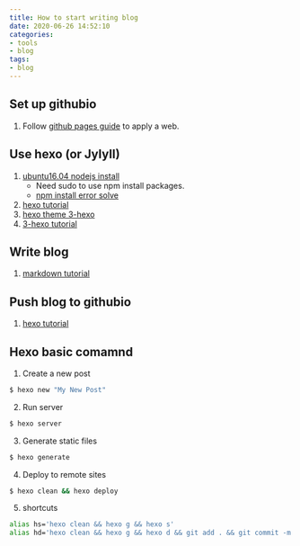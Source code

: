 ```yaml
---
title: How to start writing blog
date: 2020-06-26 14:52:10
categories:
- tools
- blog
tags:
- blog
---
```


## Set up githubio
1. Follow [github pages guide](https://guides.github.com/features/pages/) to apply a web.

## Use hexo (or JylyII)
1. [ubuntu16.04 nodejs install](https://github.com/nodesource/distributions/blob/master/README.md)
   * Need sudo to use npm install packages.
   * [npm install error solve](https://www.jianshu.com/p/3fd7d90db01a)
2. [hexo tutorial](https://hexo.io/zh-cn/)
3. [hexo theme 3-hexo](https://github.com/yelog/hexo-theme-3-hexo)
4. [3-hexo tutorial](https://yelog.org/2017/03/23/3-hexo-instruction/)

## Write blog
1. [markdown tutorial](https://guides.github.com/features/mastering-markdown/)

## Push blog to githubio
1. [hexo tutorial](https://hexo.io/zh-cn/docs/one-command-deployment)

## Hexo basic comamnd
1. Create a new post
``` bash
$ hexo new "My New Post"
```

2. Run server
``` bash
$ hexo server
```

3. Generate static files
``` bash
$ hexo generate
```

4. Deploy to remote sites
``` bash
$ hexo clean && hexo deploy
```
5. shortcuts
``` bash
alias hs='hexo clean && hexo g && hexo s'
alias hd='hexo clean && hexo g && hexo d && git add . && git commit -m "update" && git push -f'
```
